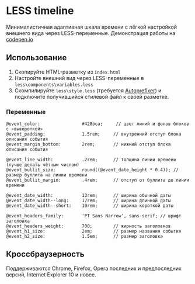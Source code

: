 # LESS timeline

Минималистичная адаптивная шкала времени с лёгкой настройкой внешнего вида через LESS-переменные.
Демонстрация работы на [codepen.io](http://codepen.io/nicothin/pen/azBagM?editors=110)

## Использование

1. Скопируйте HTML-разметку из `index.html`
2. Настройте внешний вид через LESS-переменные в `less\components\variables.less`
3. Скомпилируйте `less\style.less` (требуется [Autoprefixer](https://github.com/postcss/autoprefixer)) и подключите получившийся стилевой файл к своей разметке.

### Переменные

    @event_color:                #428bca;     // цвет линий и фонов блоков с «вывороткой»
    @event_padding:              1.5rem;     // внутренний отступ блока описания события
    @event_margin_bottom:        2rem;       // нижний отступ блока описания события
    
    @event_line_width:           .2rem;      // толщина линии времени (лучше делать чётным числом)
    @event_bullit_size:          round((@event_date_height * 0.4)); // размер буллита на линии времени
    @event_bullit_margin:        .4rem;      // отступ от буллита до линии времени
    
    @event_date_width:           13rem;      // ширина обычной даты
    @event_date_width--long:     17rem;      // ширина длинной даты
    @event_date_width--short:    10rem;      // ширина короткой даты

    @event_headers_family:       'PT Sans Narrow', sans-serif; // шрифт заголовка
    @event_headers_weight:       700;        // жирность заголовков
    @event_h1_size:              2em;        // размер названия события
    @event_h2_size:              1.5em;      // размер заголовка
    

## Кроссбраузерность

Поддерживаются Chrome, Firefox, Opera последних и предпоследних версий, Internet Explorer 10 и новее.
